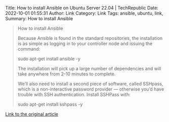 Title: How to install Ansible on Ubuntu Server 22.04 | TechRepublic
Date: 2022-10-01 01:55:31
Author: Link
Category: Link
Tags: ansible, ubuntu, link, 
Summary: How to install Ansible

> How to install Ansible
> 
> Because Ansible is found in the standard repositories, the installation is as simple as logging in to your controller node and issuing the command:
> 
> sudo apt-get install ansible -y
> 
> The installation will pick up a large number of dependencies and will take anywhere from 2-10 minutes to complete.
> 
> We’ll also need to install a second piece of software, called SSHpass, which is a non-interactive password provider — otherwise you’d have trouble with SSH authentication. Install SSHPass with:
> 
> sudo apt-get install sshpass -y

[Link to the original article](https://www.techrepublic.com/article/install-ansible-ubuntu-server/)
